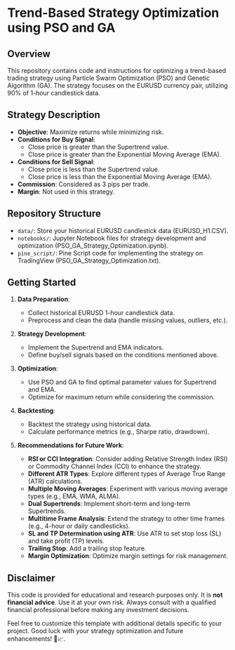 # Trend-Based Strategy Optimization using PSO and GA

## Overview
This repository contains code and instructions for optimizing a trend-based trading strategy using Particle Swarm Optimization (PSO) and Genetic Algorithm (GA). The strategy focuses on the EURUSD currency pair, utilizing 90% of 1-hour candlestick data.

## Strategy Description
- **Objective**: Maximize returns while minimizing risk.
- **Conditions for Buy Signal**:
    - Close price is greater than the Supertrend value.
    - Close price is greater than the Exponential Moving Average (EMA).
- **Conditions for Sell Signal**:
    - Close price is less than the Supertrend value.
    - Close price is less than the Exponential Moving Average (EMA).
- **Commission**: Considered as 3 pips per trade.
- **Margin**: Not used in this strategy.

## Repository Structure
- `data/`: Store your historical EURUSD candlestick data (EURUSD_H1.CSV).
- `notebooks/`: Jupyter Notebook files for strategy development and optimization (PSO_GA_Strategy_Optimization.ipynb).
- `pine_script/`: Pine Script code for implementing the strategy on TradingView (PSO_GA_Strategy_Optimization.txt).

## Getting Started
1. **Data Preparation**:
    - Collect historical EURUSD 1-hour candlestick data.
    - Preprocess and clean the data (handle missing values, outliers, etc.).

2. **Strategy Development**:
    - Implement the Supertrend and EMA indicators.
    - Define buy/sell signals based on the conditions mentioned above.

3. **Optimization**:
    - Use PSO and GA to find optimal parameter values for Supertrend and EMA.
    - Optimize for maximum return while considering the commission.

4. **Backtesting**:
    - Backtest the strategy using historical data.
    - Calculate performance metrics (e.g., Sharpe ratio, drawdown).

5. **Recommendations for Future Work**:
    - **RSI or CCI Integration**: Consider adding Relative Strength Index (RSI) or Commodity Channel Index (CCI) to enhance the strategy.
    - **Different ATR Types**: Explore different types of Average True Range (ATR) calculations.
    - **Multiple Moving Averages**: Experiment with various moving average types (e.g., EMA, WMA, ALMA).
    - **Dual Supertrends**: Implement short-term and long-term Supertrends.
    - **Multitime Frame Analysis**: Extend the strategy to other time frames (e.g., 4-hour or daily candlesticks).
    - **SL and TP Determination using ATR**: Use ATR to set stop loss (SL) and take profit (TP) levels.
    - **Trailing Stop**: Add a trailing stop feature.
    - **Margin Optimization**: Optimize margin settings for risk management.


## Disclaimer
This code is provided for educational and research purposes only. It is **not financial advice**. Use it at your own risk. Always consult with a qualified financial professional before making any investment decisions.



Feel free to customize this template with additional details specific to your project. Good luck with your strategy optimization and future enhancements! 🚀📈.
